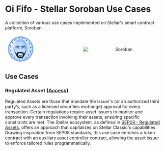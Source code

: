 # Oi Fifo - Stellar Soroban Use Cases

A collection of various use cases implemented on Stellar's smart contract platform, Soroban.

<div align="center" style="display: flex; justify-content: space-between; align-items: center;">
  <img src="assets/logo_oififo.png" alt="Oi Fifo Logo" style="width: 100px; align-self: center; margin-right: 50px;" />
  <img src="https://soroban.stellar.org/img/soroban-wordmark-temp.svg" alt="Soroban" style="width: 250px; align-self: center;" />
</div>


## Use Cases

### Regulated Asset ([Access](soroban/regulated%20assets/README.md))
Regulated Assets are those that mandate the issuer's (or an authorized third party’s, such as a licensed securities exchange) approval for every transaction. Certain regulations require asset issuers to monitor and approve every transaction involving their assets, ensuring specific constraints are met. The Stellar ecosystem, as defined in [SEP08 - Regulated Assets](https://github.com/stellar/stellar-protocol/blob/master/ecosystem/sep-0008.md), offers an approach that capitalizes on Stellar Classic's capabilities. Drawing inspiration from SEP08 standards, this use case enriches a token contract with an auxiliary asset controller contract, allowing the asset issuer to enforce tailored rules programmatically.